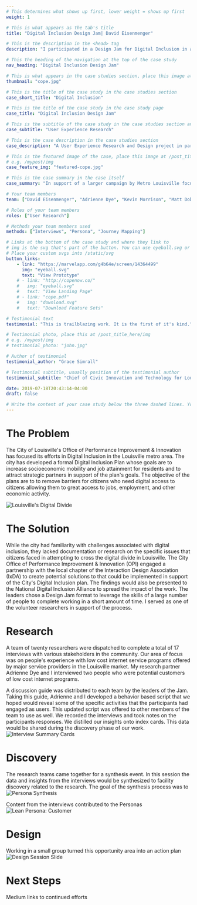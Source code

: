 ```yaml
---
# This determines what shows up first, lower weight = shows up first
weight: 1

# This is what appears as the tab's title
title: "Digital Inclusion Design Jam| David Eisenmenger"

# This is the description in the <head> tag
description: "I participated in a Design Jam for Digital Inclusion in a partnership between IxDA and the Louisville Metro Government ."

# This the heading of the navigation at the top of the case study
nav_heading: "Digital Inclusion Design Jam"

# This is what appears in the case studies section, place this image at the /static/img folder
thumbnail: "cope.jpg"

# This is the title of the case study in the case studies section
case_short_title: "Digital Inclusion"

# This is the title of the case study in the case study page
case_title: "Digital Inclusion Design Jam"

# This is the subtitle of the case study in the case studies section and the case study page
case_subtitle: "User Experience Research"

# This is the case description in the case studies section
case_description: "A User Experience Research and Design project in partnership between the Interaction Design Association (IxDA) and Louisville Metro government"

# This is the featured image of the case, place this image at /post_title_here/img folder
# e.g. /mypost/img
case_feature_img: "featured-cope.jpg"

# This is the case summary in the case itself
case_summary: "In support of a larger campaign by Metro Louisville focused on digital inclusion, a User Experience Research and Design project was initiated as part of a partnership between the Interaction Design Association (IxDA) and Louisville Metro government. Over an eight month period, the goal of the project was to research and document stakeholders experience with the digital divide in Louisville and co-create potential solutions that could be implemented in the larger digital inclusion effort."

# Your team members
team: ["David Eisenmenger", "Adrienne Dye", "Kevin Morrison", "Matt Dobson", "Becky Hyde",]

# Roles of your team members
roles: ["User Research"]

# Methods your team members used
methods: ["Interviews", "Persona", "Journey Mapping"]

# Links at the bottom of the case study and where they link to
# img is the svg that's part of the button. You can use eyeball.svg or download.svg
# Place your custom svgs into /static/svg
button_links:
    - link: "https://marvelapp.com/g4b64e/screen/14364499"
      img: "eyeball.svg"
      text: "View Prototype"
    # - link: "http://copenow.co/"
    #   img: "eyeball.svg"
    #   text: "View Landing Page"
    # - link: "cope.pdf"
    #   img: "download.svg"
    #   text: "Download Feature Sets"

# Testimonial text
testimonial: "This is trailblazing work. It is the first of it's kind."

# Testimonial photo, place this at /post_title_here/img
# e.g. /mypost/img
# testimonial_photo: "john.jpg"

# Author of testimonial
testimonial_author: "Grace Simrall"

# Testimonial subtitle, usually position of the testimonial author
testimonial_subtitle: "Chief of Civic Innovation and Technology for Louisville Metro Government "

date: 2019-07-18T20:43:14-04:00
draft: false

# Write the content of your case study below the three dashed lines. You can use markdown and raw HTML.
---
```

# The Problem
The City of Louisville's Office of Performance Improvement & Innovation has focused its efforts in Digital Inclusion in the Louisville metro area.  The city has developed a formal Digital Inclusion Plan whose goals are to increase socioeconomic mobility and job attainment for residents and to attract strategic partners in support of the plan's goals. The objective of the plans are to to remove barriers for citizens who need digital access to citizens allowing them to great access to jobs, employment, and other economic activity.

![Louisville's Digital Divide](/dincl/img/DigitalDivideMap.png "Louisville's Digital Divide")
<!-- ![Louisville's Digital Divide](/dincl/img/DigitalDivideMapV2.png "Louisville's Digital Divide") -->
# The Solution
While the city had familiarity with challenges associated with digital inclusion, they lacked documentation or research on the specific issues that citizens faced in attempting to cross the digital divide in Louisville. The City Office of Performance Improvement & Innovation (OPI) engaged a partnership with the local chapter of the Interaction Design Association (IxDA) to create potential solutions to that could be implemented in support of the City's Digital Inclusion plan. The findings would also be presented to the National Digital Inclusion Alliance to spread the impact of the work. The leaders chose a Design Jam format to leverage the skills of a large number of people to complete working in a short amount of time. I served as one of the volunteer researchers in support of the process.

# Research
A team of twenty researchers were dispatched to complete a total of 17 interviews with various stakeholders in the community. Our area of focus was on people's experience with low cost internet service programs offered by major service providers in the Louisville market. My research partner Adrienne Dye and I interviewed two people who were potential customers of low cost internet programs.

A discussion guide was distributed to each team by the leaders of the Jam. Taking this guide, Adrienne and I developed a behavior based script that we hoped would reveal some of the specific activities that the participants had engaged as users. This updated script was offered to other members of the team to use as well. We recorded the interviews and took notes on the participants responses. We distilled our insights onto index cards. This data would be shared during the discovery phase of our work.
![Interview Summary Cards](/dincl/img/DiscoveryInterviewCards.png "Interview Summary Cards")

# Discovery
The research teams came together for a synthesis event. In this session the data and insights from the interviews would be synthesized to facility discovery related to the research. 
The goal of the synthesis process was to 
![Persona Synthesis](/dincl/img/AffinityGrouping.png "Persona Synthesis")


Content from the interviews contributed to the Personas
![Lean Persona: Customer](/dincl/img/LeanPersonaCustomer.png "Lean Persona Customer")

# Design
Working in a small group turned this opportunity area into an action plan
![Design Session Slide](/dincl/img/SherpasSummary.png "Design Session Slide")
<!-- Quote from Grace Simrall -->
# Next Steps
Medium links to continued efforts